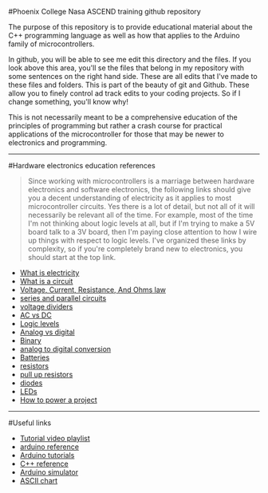 #Phoenix College Nasa ASCEND training github repository


The purpose of this repository is to provide educational material about the C++ programming language as well as how that applies to the Arduino family of microcontrollers.

In github, you will be able to see me edit this directory and the files. If you look above this area, you'll se the files that belong in my repository with some sentences on the right hand side. These are all edits that I've made to these files and folders. This is part of the beauty of git and Github. These allow you to finely control ad track edits to your coding projects. So if I change something, you'll know why!

This is not necessarily meant to be a comprehensive education of the principles of programming but rather a crash course for practical applications of the microcontroller for those that may be newer to electronics and programming.



---

#Hardware electronics education references
>Since working with microcontrollers is a marriage between hardware electronics and software electronics, the following links should give you a decent understanding of electricity as it applies to most microcontroller circuits. Yes there is a lot of detail, but not all of it will necessarily be relevant all of the time. For example, most of the time I'm not thinking about logic levels at all, but if I'm trying to make a 5V board talk to a 3V board, then I'm paying close attention to how I wire up things with respect to logic levels. I've organized these links by complexity, so if you're completely brand new to electronics, you should start at the top link.

- [What is electricity](https://goo.gl/Ci8llI)
- [What is a circuit](https://goo.gl/Vy6rWI)
- [Voltage, Current, Resistance, And Ohms law](https://goo.gl/sQPJ09)
- [series and parallel circuits](https://goo.gl/XbJZII)
- [voltage dividers](https://goo.gl/NPecLf)
- [AC vs DC](https://goo.gl/iTfvuZ)
- [Logic levels](https://goo.gl/Vam1bg)
- [Analog vs digital](https://goo.gl/ypE6zZ)
- [Binary](https://goo.gl/5jeSUQ)
- [analog to digital conversion](https://goo.gl/H27hx5)
- [Batteries](https://goo.gl/ByXefr)
- [resistors](https://goo.gl/yGYLjd)
- [pull up resistors](https://goo.gl/cm922C)
- [diodes](https://goo.gl/ULDYds)
- [LEDs](https://goo.gl/l3hy9W)
- [How to power a project](https://goo.gl/z5ESu8)



---

#Useful links
- [Tutorial video playlist](https://www.youtube.com/playlist?list=PL25XRuJYibU9oZYxqpnBtaXeQszfYavCX "Be kind, rewind...")
- [arduino reference](https://www.arduino.cc/en/Reference/HomePage)
- [Arduino tutorials](https://www.arduino.cc/en/Tutorial/HomePage)
- [C++ reference](http://www.cplusplus.com/)
- [Arduino simulator](https://circuits.io/ "in case you don't have an arduino or want to confirm how it would work on hardware")
- [ASCII chart](https://www.arduino.cc/en/Reference/ASCIIchart)
